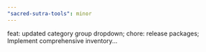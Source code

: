 ```yaml
---
"sacred-sutra-tools": minor
---
```


feat: updated category group dropdown; chore: release packages; Implement comprehensive inventory...